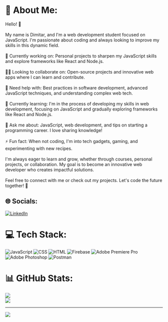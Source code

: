 # 💫 About Me:
Hello! 👋<br><br>My name is Dimitar, and I'm a web development student focused on JavaScript. I'm passionate about coding and always looking to improve my skills in this dynamic field.<br><br>🔭 Currently working on: Personal projects to sharpen my JavaScript skills and explore frameworks like React and Node.js.<br><br>👨‍💻 Looking to collaborate on: Open-source projects and innovative web apps where I can learn and contribute.<br><br>🤔 Need help with: Best practices in software development, advanced JavaScript techniques, and understanding complex web tech.<br><br>🌱 Currently learning: I'm in the process of developing my skills in web development, focusing on JavaScript and gradually exploring frameworks like React and Node.js.<br><br>💬 Ask me about: JavaScript, web development, and tips on starting a programming career. I love sharing knowledge!<br><br>⚡ Fun fact: When not coding, I'm into tech gadgets, gaming, and experimenting with new recipes.<br><br>I'm always eager to learn and grow, whether through courses, personal projects, or collaboration. My goal is to become an innovative web developer who creates impactful solutions.<br><br>Feel free to connect with me or check out my projects. Let's code the future together! 🚀


## 🌐 Socials:
[![LinkedIn](https://img.shields.io/badge/LinkedIn-%230077B5.svg?logo=linkedin&logoColor=white)](https://linkedin.com/in/https://www.linkedin.com/in/dimitar-garchov-478538184/) 

# 💻 Tech Stack:
![JavaScript](https://img.shields.io/badge/javascript-%23323330.svg?style=flat&logo=javascript&logoColor=%23F7DF1E)
![CSS](https://img.shields.io/badge/css-%231572B6.svg?style=flat&logo=css3&logoColor=white)
![HTML](https://img.shields.io/badge/html-%23E34F26.svg?style=flat&logo=html5&logoColor=white)
![Firebase](https://img.shields.io/badge/firebase-a08021?style=flat&logo=firebase&logoColor=ffcd34) ![Adobe Premiere Pro](https://img.shields.io/badge/Adobe%20Premiere%20Pro-9999FF.svg?style=flat&logo=Adobe%20Premiere%20Pro&logoColor=white) ![Adobe Photoshop](https://img.shields.io/badge/adobe%20photoshop-%2331A8FF.svg?style=flat&logo=adobe%20photoshop&logoColor=white) ![Postman](https://img.shields.io/badge/Postman-FF6C37?style=flat&logo=postman&logoColor=white)
# 📊 GitHub Stats:

![](https://github-readme-streak-stats.herokuapp.com/?user=Garchov&theme=radical&hide_border=false)<br/>
![](https://github-readme-stats.vercel.app/api/top-langs/?username=Garchov&theme=radical&hide_border=false&include_all_commits=true&count_private=true&layout=compact)

---
[![](https://visitcount.itsvg.in/api?id=Garchov&icon=0&color=0)](https://visitcount.itsvg.in)

<!-- Proudly created with GPRM ( https://gprm.itsvg.in ) -->
